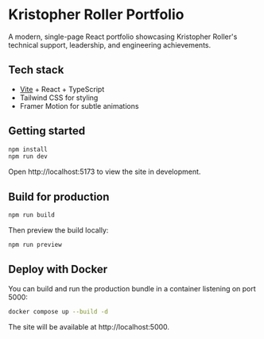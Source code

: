 # Kristopher Roller Portfolio

A modern, single-page React portfolio showcasing Kristopher Roller's technical support, leadership, and engineering achievements.

## Tech stack
- [Vite](https://vitejs.dev/) + React + TypeScript
- Tailwind CSS for styling
- Framer Motion for subtle animations

## Getting started

```bash
npm install
npm run dev
```

Open http://localhost:5173 to view the site in development.

## Build for production

```bash
npm run build
```

Then preview the build locally:

```bash
npm run preview
```

## Deploy with Docker

You can build and run the production bundle in a container listening on port 5000:

```bash
docker compose up --build -d
```

The site will be available at http://localhost:5000.
